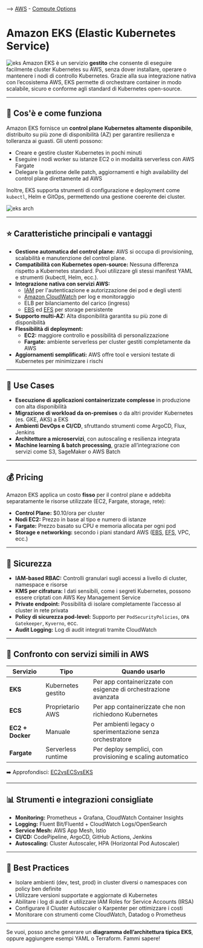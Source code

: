 --> [AWS](/00-Intro/AWS.md)  -  [Compute Options](/01-Compute-options/AWS-Compute-Options.md)
# Amazon EKS (Elastic Kubernetes Service)

![eks](eks.jpg)
Amazon EKS è un servizio **gestito** che consente di eseguire facilmente cluster Kubernetes su AWS, senza dover installare, operare o mantenere i nodi di controllo Kubernetes. Grazie alla sua integrazione nativa con l’ecosistema AWS, EKS permette di orchestrare container in modo scalabile, sicuro e conforme agli standard di Kubernetes open-source.

---

## 🔧 Cos'è e come funziona

Amazon EKS fornisce un **control plane Kubernetes altamente disponibile**, distribuito su più zone di disponibilità (AZ) per garantire resilienza e tolleranza ai guasti. Gli utenti possono:

- Creare e gestire cluster Kubernetes in pochi minuti
- Eseguire i nodi worker su istanze EC2 o in modalità serverless con AWS Fargate
- Delegare la gestione delle patch, aggiornamenti e high availability del control plane direttamente ad AWS

Inoltre, EKS supporta strumenti di configurazione e deployment come `kubectl`, Helm e GitOps, permettendo una gestione coerente dei cluster.

![eks arch](Architecture-of-EKS.webp)

---

## ⭐ Caratteristiche principali e vantaggi

- **Gestione automatica del control plane:** AWS si occupa di provisioning, scalabilità e manutenzione del control plane.
- **Compatibilità con Kubernetes open-source:** Nessuna differenza rispetto a Kubernetes standard. Puoi utilizzare gli stessi manifest YAML e strumenti (kubectl, Helm, ecc.).
- **Integrazione nativa con servizi AWS:**
  - [IAM](/09-Sicurezza-Compliance-Governance/Sicurezza/AWS-IAM.md) per l'autenticazione e autorizzazione dei pod e degli utenti
  - [Amazon CloudWatch](/08-Auditing-Monitoring-Logging/Amazon-CloudWatch.md) per log e monitoraggio
  - ELB per bilanciamento del carico (ingress)
  - [EBS](/02-Storage-services/Amazon-EBS.md) ed [EFS](/02-Storage-services/Amazon-EFS.md) per storage persistente
- **Supporto multi-AZ:** Alta disponibilità garantita su più zone di disponibilità
- **Flessibilità di deployment:** 
  - **EC2:** maggiore controllo e possibilità di personalizzazione
  - **Fargate:** ambiente serverless per cluster gestiti completamente da AWS
- **Aggiornamenti semplificati:** AWS offre tool e versioni testate di Kubernetes per minimizzare i rischi

---

## 🚀 Use Cases

- **Esecuzione di applicazioni containerizzate complesse** in produzione con alta disponibilità
- **Migrazione di workload da on-premises** o da altri provider Kubernetes (es. GKE, AKS) a EKS
- **Ambienti DevOps e CI/CD**, sfruttando strumenti come ArgoCD, Flux, Jenkins
- **Architetture a microservizi**, con autoscaling e resilienza integrata
- **Machine learning & batch processing**, grazie all’integrazione con servizi come S3, SageMaker o AWS Batch

---

## 💰 Pricing

Amazon EKS applica un costo **fisso** per il control plane e addebita separatamente le risorse utilizzate (EC2, Fargate, storage, rete):

- **Control Plane:** $0.10/ora per cluster
- **Nodi EC2:** Prezzo in base al tipo e numero di istanze
- **Fargate:** Prezzo basato su CPU e memoria allocata per ogni pod
- **Storage e networking:** secondo i piani standard AWS ([EBS](/02-Storage-services/Amazon-EBS.md), [EFS](/02-Storage-services/Amazon-EFS.md), VPC, ecc.)


---

## 🔐 Sicurezza

- **IAM-based RBAC:** Controlli granulari sugli accessi a livello di cluster, namespace e risorse
- **KMS per cifratura:** I dati sensibili, come i segreti Kubernetes, possono essere criptati con AWS Key Management Service
- **Private endpoint:** Possibilità di isolare completamente l’accesso al cluster in rete privata
- **Policy di sicurezza pod-level:** Supporto per `PodSecurityPolicies`, `OPA Gatekeeper`, `Kyverno`, ecc.
- **Audit Logging:** Log di audit integrati tramite CloudWatch

---

## 🔄 Confronto con servizi simili in AWS

| Servizio         | Tipo               | Quando usarlo                                               |
|------------------|--------------------|-------------------------------------------------------------|
| **EKS**          | Kubernetes gestito | Per app containerizzate con esigenze di orchestrazione avanzata |
| **ECS**          | Proprietario AWS   | Per app containerizzate che non richiedono Kubernetes       |
| **EC2 + Docker** | Manuale            | Per ambienti legacy o sperimentazione senza orchestratore   |
| **Fargate**      | Serverless runtime | Per deploy semplici, con provisioning e scaling automatico  |

➡️ Approfondisci: [EC2vsECSvsEKS](/01-Compute-options/EC2vsECSvsEKS.md)

---

## 📊 Strumenti e integrazioni consigliate

- **Monitoring:** Prometheus + Grafana, CloudWatch Container Insights
- **Logging:** Fluent Bit/Fluentd + CloudWatch Logs/OpenSearch
- **Service Mesh:** AWS App Mesh, Istio
- **CI/CD:** CodePipeline, ArgoCD, GitHub Actions, Jenkins
- **Autoscaling:** Cluster Autoscaler, HPA (Horizontal Pod Autoscaler)

---

## 📌 Best Practices

- Isolare ambienti (dev, test, prod) in cluster diversi o namespaces con policy ben definite
- Utilizzare versioni supportate e aggiornate di Kubernetes
- Abilitare i log di audit e utilizzare IAM Roles for Service Accounts (IRSA)
- Configurare il Cluster Autoscaler o Karpenter per ottimizzare i costi
- Monitorare con strumenti come CloudWatch, Datadog o Prometheus

---

Se vuoi, posso anche generare un **diagramma dell’architettura tipica EKS**, oppure aggiungere esempi YAML o Terraform. Fammi sapere!
